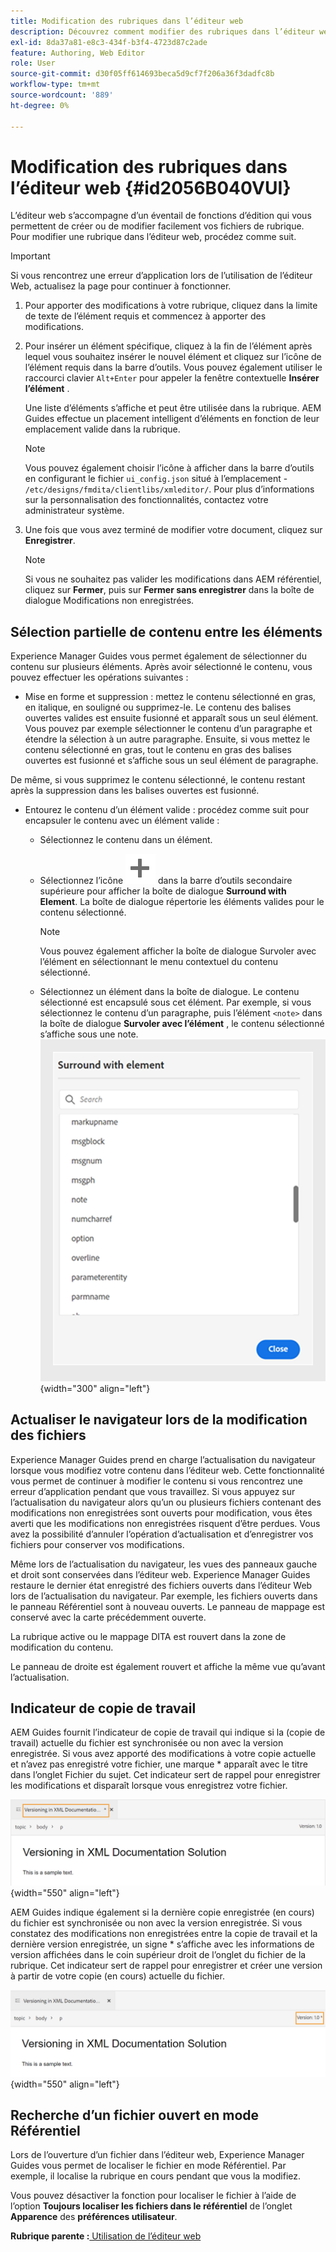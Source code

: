 ```yaml
---
title: Modification des rubriques dans l’éditeur web
description: Découvrez comment modifier des rubriques dans l’éditeur web. Découvrez les différentes fonctions d’édition permettant de modifier vos fichiers de rubrique dans AEM Guides.
exl-id: 8da37a81-e8c3-434f-b3f4-4723d87c2ade
feature: Authoring, Web Editor
role: User
source-git-commit: d30f05ff614693beca5d9cf7f206a36f3dadfc8b
workflow-type: tm+mt
source-wordcount: '889'
ht-degree: 0%

---
```


# Modification des rubriques dans l’éditeur web {#id2056B040VUI}

L’éditeur web s’accompagne d’un éventail de fonctions d’édition qui vous permettent de créer ou de modifier facilement vos fichiers de rubrique. Pour modifier une rubrique dans l’éditeur web, procédez comme suit.

>[!IMPORTANT]
>
> Si vous rencontrez une erreur d’application lors de l’utilisation de l’éditeur Web, actualisez la page pour continuer à fonctionner.

1. Pour apporter des modifications à votre rubrique, cliquez dans la limite de texte de l’élément requis et commencez à apporter des modifications.

1. Pour insérer un élément spécifique, cliquez à la fin de l’élément après lequel vous souhaitez insérer le nouvel élément et cliquez sur l’icône de l’élément requis dans la barre d’outils. Vous pouvez également utiliser le raccourci clavier `Alt+Enter` pour appeler la fenêtre contextuelle **Insérer l’élément** .

   Une liste d’éléments s’affiche et peut être utilisée dans la rubrique. AEM Guides effectue un placement intelligent d’éléments en fonction de leur emplacement valide dans la rubrique.

   >[!NOTE]
   >
   > Vous pouvez également choisir l’icône à afficher dans la barre d’outils en configurant le fichier `ui_config.json` situé à l’emplacement - `/etc/designs/fmdita/clientlibs/xmleditor/`. Pour plus d’informations sur la personnalisation des fonctionnalités, contactez votre administrateur système.

1. Une fois que vous avez terminé de modifier votre document, cliquez sur **Enregistrer**.

   >[!NOTE]
   >
   > Si vous ne souhaitez pas valider les modifications dans AEM référentiel, cliquez sur **Fermer**, puis sur **Fermer sans enregistrer** dans la boîte de dialogue Modifications non enregistrées.


## Sélection partielle de contenu entre les éléments

Experience Manager Guides vous permet également de sélectionner du contenu sur plusieurs éléments. Après avoir sélectionné le contenu, vous pouvez effectuer les opérations suivantes :
- Mise en forme et suppression : mettez le contenu sélectionné en gras, en italique, en souligné ou supprimez-le. Le contenu des balises ouvertes valides est ensuite fusionné et apparaît sous un seul élément. Vous pouvez par exemple sélectionner le contenu d’un paragraphe et étendre la sélection à un autre paragraphe. Ensuite, si vous mettez le contenu sélectionné en gras, tout le contenu en gras des balises ouvertes est fusionné et s’affiche sous un seul élément de paragraphe.

De même, si vous supprimez le contenu sélectionné, le contenu restant après la suppression dans les balises ouvertes est fusionné.

- Entourez le contenu d’un élément valide : procédez comme suit pour encapsuler le contenu avec un élément valide :
   - Sélectionnez le contenu dans un élément.
   - Sélectionnez l’icône ![add](images/Add_icon.svg) dans la barre d’outils secondaire supérieure pour afficher la boîte de dialogue **Surround with Element**. La boîte de dialogue répertorie les éléments valides pour le contenu sélectionné.
     >[!NOTE]
     >
     > Vous pouvez également afficher la boîte de dialogue Survoler avec l’élément en sélectionnant le menu contextuel du contenu sélectionné.

   - Sélectionnez un élément dans la boîte de dialogue. Le contenu sélectionné est encapsulé sous cet élément. Par exemple, si vous sélectionnez le contenu d’un paragraphe, puis l’élément `<note>` dans la boîte de dialogue **Survoler avec l’élément** , le contenu sélectionné s’affiche sous une note.\
     ![Boîte de dialogue d’élément entouré](./images/surround-element.png) {width="300" align="left"}

## Actualiser le navigateur lors de la modification des fichiers

Experience Manager Guides prend en charge l’actualisation du navigateur lorsque vous modifiez votre contenu dans l’éditeur web. Cette fonctionnalité vous permet de continuer à modifier le contenu si vous rencontrez une erreur d’application pendant que vous travaillez. Si vous appuyez sur l’actualisation du navigateur alors qu’un ou plusieurs fichiers contenant des modifications non enregistrées sont ouverts pour modification, vous êtes averti que les modifications non enregistrées risquent d’être perdues. Vous avez la possibilité d’annuler l’opération d’actualisation et d’enregistrer vos fichiers pour conserver vos modifications.

Même lors de l’actualisation du navigateur, les vues des panneaux gauche et droit sont conservées dans l’éditeur web. Experience Manager Guides restaure le dernier état enregistré des fichiers ouverts dans l’éditeur Web lors de l’actualisation du navigateur. Par exemple, les fichiers ouverts dans le panneau Référentiel sont à nouveau ouverts. Le panneau de mappage est conservé avec la carte précédemment ouverte.

La rubrique active ou le mappage DITA est rouvert dans la zone de modification du contenu.

Le panneau de droite est également rouvert et affiche la même vue qu’avant l’actualisation.

## Indicateur de copie de travail

AEM Guides fournit l’indicateur de copie de travail qui indique si la \(copie de travail\) actuelle du fichier est synchronisée ou non avec la version enregistrée. Si vous avez apporté des modifications à votre copie actuelle et n’avez pas enregistré votre fichier, une marque \* apparaît avec le titre dans l’onglet Fichier du sujet. Cet indicateur sert de rappel pour enregistrer les modifications et disparaît lorsque vous enregistrez votre fichier.

![indicateur de copie de travail](images/working-copy-text-update-indicator.png){width="550" align="left"}

AEM Guides indique également si la dernière copie enregistrée \(en cours\) du fichier est synchronisée ou non avec la version enregistrée. Si vous constatez des modifications non enregistrées entre la copie de travail et la dernière version enregistrée, un signe \* s’affiche avec les informations de version affichées dans le coin supérieur droit de l’onglet du fichier de la rubrique. Cet indicateur sert de rappel pour enregistrer et créer une version à partir de votre copie \(en cours\) actuelle du fichier.

![Indicateur de mise à jour de version](images/version-update-indicator.png){width="550" align="left"}




## Recherche d’un fichier ouvert en mode Référentiel

Lors de l’ouverture d’un fichier dans l’éditeur web, Experience Manager Guides vous permet de localiser le fichier en mode Référentiel. Par exemple, il localise la rubrique en cours pendant que vous la modifiez.

Vous pouvez désactiver la fonction pour localiser le fichier à l’aide de l’option **Toujours localiser les fichiers dans le référentiel** de l’onglet **Apparence** des **préférences utilisateur**.


**Rubrique parente :**[ Utilisation de l’éditeur web](web-editor.md)
